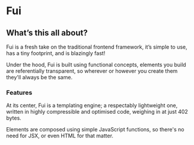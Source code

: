 # Fui

## What’s this all about?

Fui is a fresh take on the traditional frontend framework, it’s simple to use, has a tiny footprint, and is blazingly fast!

Under the hood, Fui is built using functional concepts, elements you build are referentially transparent, so wherever or however you create them they'll always be the same.

### Features

At its center, Fui is a templating engine; a respectably lightweight one, written in highly compressible and optimised code, weighing in at just 402 bytes.

Elements are composed using simple JavaScript functions, so there's no need for JSX, or even HTML for that matter.
